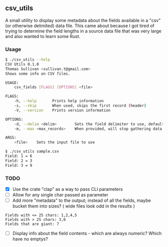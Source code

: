 ## csv_utils

A small utility to display some metadata about the fields available in a "csv" (or otherwise delimited) data file.  This came about because I got tired of trying to determine the field lengths in a source data file that was very large and also wanted to learn some Rust.

### Usage
```bash
$ ./csv_utils --help
CSV Utils 0.1.0
Thomas Sullivan <sullivan.t@gmail.com>
Shows some info on CSV files.

USAGE:
    csv_fields [FLAGS] [OPTIONS] <file>

FLAGS:
    -h, --help       Prints help information
    -s, --skip       When used, skips the first record (header)
    -V, --version    Prints version information

OPTIONS:
    -d, --delim <delim>        Sets the field delimiter to use, default is ','
    -m, --max <max_records>    When provided, will stop gathering data after N records

ARGS:
    <file>    Sets the input file to use

$ ./csv_utils sample.csv
Field: 1 = 6
Field: 2 = 3
Field: 3 = 9
```

### TODO
- [X] Use the crate "clap" as a way to pass CLI parameters
- [ ] Allow for any single char passed as parameter
- [ ] Add more "metadata" to the output; instead of all the fields, maybe bucket them into sizes? ( wide files look odd in the results )
```
Fields with <= 25 chars: 1,2,4,5
Fields with > 25 chars: 3,6
Fields that are giant: 7
```
- [ ] Display info about the field contents - which are always numeric?  Which have no emptys?  

